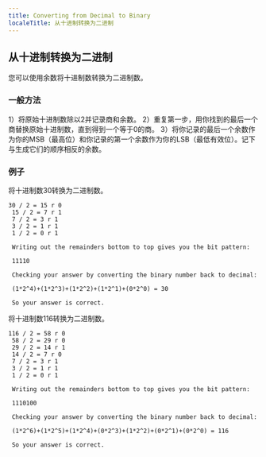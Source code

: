 ```yaml
---
title: Converting from Decimal to Binary
localeTitle: 从十进制转换为二进制
---
```

## 从十进制转换为二进制

您可以使用余数将十进制数转换为二进制数。

### 一般方法

1）将原始十进制数除以2并记录商和余数。 2）重复第一步，用你找到的最后一个商替换原始十进制数，直到得到一个等于0的商。 3）将你记录的最后一个余数作为你的MSB（最高位）和你记录的第一个余数作为你的LSB（最低有效位）。记下与生成它们的顺序相反的余数。

### 例子

将十进制数30转换为二进制数。
```
30 / 2 = 15 r 0 
 15 / 2 = 7 r 1 
 7 / 2 = 3 r 1 
 3 / 2 = 1 r 1 
 1 / 2 = 0 r 1 
 
 Writing out the remainders bottom to top gives you the bit pattern: 
 
 11110 
 
 Checking your answer by converting the binary number back to decimal: 
 
 (1*2^4)+(1*2^3)+(1*2^2)+(1*2^1)+(0*2^0) = 30 
 
 So your answer is correct. 
```

将十进制数116转换为二进制数。
```
116 / 2 = 58 r 0 
 58 / 2 = 29 r 0 
 29 / 2 = 14 r 1 
 14 / 2 = 7 r 0 
 7 / 2 = 3 r 1 
 3 / 2 = 1 r 1 
 1 / 2 = 0 r 1 
 
 Writing out the remainders bottom to top gives you the bit pattern: 
 
 1110100 
 
 Checking your answer by converting the binary number back to decimal: 
 
 (1*2^6)+(1*2^5)+(1*2^4)+(0*2^3)+(1*2^2)+(0*2^1)+(0*2^0) = 116 
 
 So your answer is correct. 

```